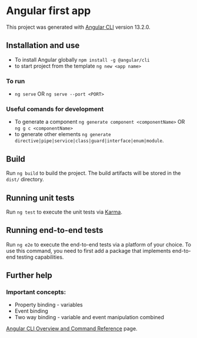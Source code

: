# Angular first app 
This project was generated with [Angular CLI](https://github.com/angular/angular-cli) version 13.2.0.

## Installation and use 
+ To install Angular globally ```npm install -g @angular/cli```
+ to start project from the template ```ng new <app name>```

### To run
+ ```ng serve``` OR ```ng serve --port <PORT>```


### Useful comands for development
+ To generate a component ```ng generate component <componentName>``` OR ```ng g c <componentName>```
+ to generate other elements `ng generate directive|pipe|service|class|guard|interface|enum|module`.

## Build

Run `ng build` to build the project. The build artifacts will be stored in the `dist/` directory.

## Running unit tests

Run `ng test` to execute the unit tests via [Karma](https://karma-runner.github.io).

## Running end-to-end tests

Run `ng e2e` to execute the end-to-end tests via a platform of your choice. To use this command, you need to first add a package that implements end-to-end testing capabilities.

## Further help
### Important concepts: 
+ Property binding - variables 
+ Event binding
+ Two way binding - variable and event manipulation combined 

[Angular CLI Overview and Command Reference](https://angular.io/cli) page.








